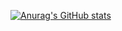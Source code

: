 [![Anurag's GitHub stats](https://github-readme-stats.vercel.app/api?username=leorio21&show_icons=true&theme=dark)](https://github.com/anuraghazra/github-readme-stats)


<!--START_SECTION:waka-->

<!--END_SECTION:waka-->





<!--
**Leorio21/Leorio21** is a ✨ _special_ ✨ repository because its `README.md` (this file) appears on your GitHub profile.

Here are some ideas to get you started:

- 🔭 I’m currently working on ...
- 🌱 I’m currently learning ...
- 👯 I’m looking to collaborate on ...
- 🤔 I’m looking for help with ...
- 💬 Ask me about ...
- 📫 How to reach me: ...
- 😄 Pronouns: ...
- ⚡ Fun fact: ...
-->
